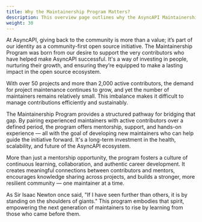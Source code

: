 ```yaml
---
title: Why the Maintainership Program Matters?
description: This overview page outlines why the AsyncAPI Maintainership Program matters
weight: 30
---
```


At AsyncAPI, giving back to the community is more than a value; it’s part of our identity as a community-first open source initiative. The Maintainership Program was born from our desire to support the very contributors who have helped make AsyncAPI successful. It's a way of investing in people, nurturing their growth, and ensuring they’re equipped to make a lasting impact in the open source ecosystem.

With over 50 projects and more than 2,000 active contributors, the demand for project maintenance continues to grow, and yet the number of maintainers remains relatively small. This imbalance makes it difficult to manage contributions efficiently and sustainably.

The Maintainership Program provides a structured pathway for bridging that gap. By pairing experienced maintainers with active contributors over a defined period, the program offers mentorship, support, and hands-on experience — all with the goal of developing new maintainers who can help guide the initiative forward. It's a long-term investment in the health, scalability, and future of the AsyncAPI ecosystem.

More than just a mentorship opportunity, the program fosters a culture of continuous learning, collaboration, and authentic career development. It creates meaningful connections between contributors and mentors, encourages knowledge sharing across projects, and builds a stronger, more resilient community — one maintainer at a time.

As Sir Isaac Newton once said, "If I have seen further than others, it is by standing on the shoulders of giants." This program embodies that spirit, empowering the next generation of maintainers to rise by learning from those who came before them.